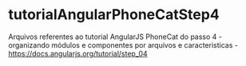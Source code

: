 # tutorialAngularPhoneCatStep4
Arquivos referentes  ao tutorial AngularJS PhoneCat do passo 4 - organizando módulos e  componentes por arquivos e caracteristicas - https://docs.angularjs.org/tutorial/step_04
